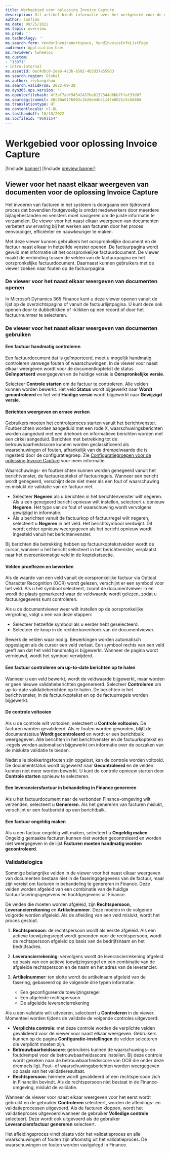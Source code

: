 ```yaml
---
title: Werkgebied voor oplossing Invoice Capture
description: Dit artikel biedt informatie over het werkgebied voor de oplossing Invoice Capture.
author: sunfzam
ms.date: 09/25/2022
ms.topic: overview
ms.prod: ''
ms.technology: ''
ms.search.form: VendorInvoiceWorkspace, VendInvoiceInfoListPage
audience: Application User
ms.reviewer: twheeloc
ms.custom:
- "13971"
- intro-internal
ms.assetid: 0ec4dbc0-2eeb-423b-8592-4b5d37e559d3
ms.search.region: Global
ms.author: zezhangzhao
ms.search.validFrom: 2022-09-28
ms.dyn365.ops.version: ''
ms.openlocfilehash: 4f3af7abf94542437be6132344d6bb7ffaf33d07
ms.sourcegitcommit: 40c80a617b903c2b26e44b41147e0021c5cb680d
ms.translationtype: HT
ms.contentlocale: nl-NL
ms.lasthandoff: 10/18/2022
ms.locfileid: "9691154"
---
```

# <a name="invoice-capture-solution-workspace"></a>Werkgebied voor oplossing Invoice Capture

[!include [banner](../includes/banner.md)]
[!include [preview banner](../includes/preview-banner.md)]

## <a name="side-by-side-viewer-for-the-invoice-capture-solution"></a>Viewer voor het naast elkaar weergeven van documenten voor de oplossing Invoice Capture

Het invoeren van facturen in het systeem is doorgaans een tijdrovend proces dat bovendien foutgevoelig is omdat medewerkers door meerdere bijlagebestanden en vensters moet navigeren om de juiste informatie te verzamelen. De viewer voor het naast elkaar weergeven van documenten verbetert uw ervaring bij het werken aan facturen door het proces eenvoudiger, efficiënter en nauwkeuriger te maken.

Met deze viewer kunnen gebruikers het oorspronkelijke document en de factuur naast elkaar in hetzelfde venster openen. De factuurpagina wordt gevuld met informatie uit het oorspronkelijke factuurdocument. De viewer maakt de verbinding tussen de velden van de factuurpagina en het oorspronkelijke factuurdocument. Daarnaast kunnen gebruikers met de viewer zoeken naar fouten op de factuurpagina.

### <a name="open-the-side-by-side-viewer"></a>De viewer voor het naast elkaar weergeven van documenten openen

In Microsoft Dynamics 365 Finance kunt u deze viewer openen vanuit de lijst op de overzichtspagina of vanuit de factuurlijstpagina. U kunt deze ook openen door te dubbeltikken of -klikken op een record of door het factuurnummer te selecteren.

### <a name="using-the-side-by-side-viewer"></a>De viewer voor het naast elkaar weergeven van documenten gebruiken

#### <a name="manually-review-an-invoice"></a>Een factuur handmatig controleren

Een factuurdocument dat is geïmporteerd, moet u mogelijk handmatig controleren vanwege fouten of waarschuwingen. In de viewer voor naast elkaar weergeven wordt voor de documentkoptekst de status **Geïmporteerd** weergegeven en de huidige versie is **Oorspronkelijke versie**.

Selecteer **Controle starten** om de factuur te controleren. Alle velden kunnen worden bewerkt. Het veld **Status** wordt bijgewerkt naar **Wordt gecontroleerd** en het veld **Huidige versie** wordt bijgewerkt naar **Gewijzigd versie**.

#### <a name="view-and-work-with-messages"></a>Berichten weergeven en ermee werken

Gebruikers moeten het controleproces starten vanuit het berichtvenster. Foutberichten worden aangeduid met een rode X, waarschuwingsberichten worden aangeduid met een driehoek en informatieve berichten worden met een cirkel aangeduid. Berichten met betrekking tot de betrouwbaarheidsscore kunnen worden geclassificeerd als waarschuwingen of fouten, afhankelijk van de drempelwaarde die is ingesteld door de configuratiegroep. Zie [Configuratiegroepen voor de oplossing Invoice Capture](invoice-capture-config-group.md) voor meer informatie.

Waarschuwings- en foutberichten kunnen worden genegeerd vanuit het berichtvenster, de factuurkoptekst of factuurregels. Wanneer een bericht wordt genegeerd, verschijnt deze niet meer als een fout of waarschuwing en mislukt de validatie van de factuur niet.

- Selecteer **Negeren** als u berichten in het berichtenvenster wilt negeren. Als u een genegeerd bericht opnieuw wilt instellen, selecteert u opnieuw **Negeren**. Het type van de fout of waarschuwing wordt vervolgens gewijzigd in informatie.
- Als u berichten vanuit de factuurkop of factuurregel wilt negeren, selecteert u **Negeren** in het veld. Het berichtsymbool verdwijnt. Dit wordt echter opnieuw weergegeven als het bericht opnieuw wordt ingesteld vanuit het berichtenvenster.

Bij berichten die betrekking hebben op factuurkoptekstvelden wordt de cursor, wanneer u het bericht selecteert in het berichtvenster, verplaatst naar het overeenkomstige veld in de koptekstsectie.

#### <a name="proofread-and-edit-fields"></a>Velden proeflezen en bewerken

Als de waarde van een veld vanuit de oorspronkelijke factuur via Optical Character Recognition (OCR) wordt gelezen, verschijnt er een symbool voor het veld. Als u het symbool selecteert, zoomt de documentviewer in en wordt de plaats gemarkeerd waar de veldwaarde wordt gelezen, zodat u factuurgegevens kunt controleren.

Als u de documentviewer weer wilt instellen op de oorspronkelijke vergroting, volgt u een van deze stappen:

- Selecteer hetzelfde symbool als u eerder hebt geselecteerd.
- Selecteer de knop in de rechterbovenhoek van de documentviewer.

Bewerk de velden waar nodig. Bewerkingen worden automatisch opgeslagen als de cursor een veld verlaat. Een symbool rechts van een veld geeft aan dat het veld handmatig is bijgewerkt. Wanneer de pagina wordt vernieuwd, wordt het symbool verwijderd.

#### <a name="check-an-invoice-to-get-up-to-date-messages"></a>Een factuur controleren om up-to-date berichten op te halen

Wanneer u een veld bewerkt, wordt de veldwaarde bijgewerkt, maar worden er geen nieuwe validatieberichten gegenereerd. Selecteer **Controleren** om up-to-date validatieberichten op te halen. De berichten in het berichtvenster, in de factuurkoptekst en op de factuurregels worden bijgewerkt.

#### <a name="complete-the-review"></a>De controle voltooien

Als u de controle wilt voltooien, selecteert u **Controle voltooien**. De facturen worden gevalideerd. Als er fouten worden gevonden, blijft de documentstatus **Wordt gecontroleerd** en wordt er een berichtbalk weergegeven. Alle berichten in het berichtvenster en de factuurkoptekst en -regels worden automatisch bijgewerkt om informatie over de oorzaken van de mislukte validatie te bieden.

Nadat alle blokkeringsfouten zijn opgelost, kan de controle worden voltooid. De documentstatus wordt bijgewerkt naar **Gecontroleerd** en de velden kunnen niet meer worden bewerkt. U kunt de controle opnieuw starten door **Controle starten** opnieuw te selecteren.

#### <a name="generate-a-pending-vendor-invoice-in-finance"></a>Een leveranciersfactuur in behandeling in Finance genereren

Als u het factuurdocument naar de verbonden Finance-omgeving wilt verzenden, selecteert u **Genereren**. Als het genereren van facturen mislukt, verschijnt er een foutbericht op een berichtbalk.

#### <a name="void-an-invoice"></a>Een factuur ongeldig maken

Als u een factuur ongeldig wilt maken, selecteert u **Ongeldig maken**. Ongeldig gemaakte facturen kunnen niet worden gecontroleerd en worden niet weergegeven in de lijst **Facturen moeten handmatig worden gecontroleerd**.

### <a name="validation-logic"></a>Validatielogica

Sommige belangrijke velden in de viewer voor het naast elkaar weergeven van documenten bestaan niet in de faseringsgegevens van de factuur, maar zijn vereist om facturen in behandeling te genereren in Finance. Deze velden worden afgeleid van een combinatie van de huidige factuurfaseringsgegevens en hoofdgegevens uit Finance.

De velden die moeten worden afgeleid, zijn **Rechtspersoon**, **Leverancierrekening** en **Artikelnummer**. Deze moeten in de volgende volgorde worden afgeleid. Als de afleiding van een veld mislukt, wordt het proces gestopt.

1. **Rechtspersoon**: de rechtspersoon wordt als eerste afgeleid. Als een actieve toewijzingsregel wordt gevonden voor de rechtspersoon, wordt de rechtspersoon afgeleid op basis van de bedrijfsnaam en het bedrijfsadres.
2. **Leverancierrekening**: vervolgens wordt de leverancierrekening afgeleid op basis van een actieve toewijzingsregel en een combinatie van de afgeleide rechtspersoon en de naam en het adres van de leverancier.
3. **Artikelnummer**: ten slotte wordt de artikelnaam afgeleid van de fasering, gebaseerd op de volgende drie typen informatie:

    - Een geconfigureerde toewijzingsregel
    - Een afgeleide rechtspersoon
    - De afgeleide leverancierrekening

Als u een validatie wilt uitvoeren, selecteert u **Controleren** in de viewer. Momenteel worden tijdens de validatie de volgende controles uitgevoerd:

- **Verplichte controle**: met deze controle worden de verplichte velden gevalideerd voor de viewer voor naast elkaar weergeven. Gebruikers kunnen op de pagina **Configuratie-instellingen** de velden selecteren die verplicht moeten zijn.
- **Betrouwbaarheidsscore**: gebruikers kunnen de waarschuwings- en foutdrempel voor de betrouwbaarheidsscore instellen. Bij deze controle wordt gekeken naar de betrouwbaarheidsscore van OCR die onder deze drempels ligt. Fout- of waarschuwingsberichten worden weergegeven op basis van het validatieresultaat.
- **Rechtspersoon**: hiermee wordt gevalideerd of een rechtspersoon zich in Financiën bevindt. Als de rechtspersoon niet bestaat in de Finance-omgeving, mislukt de validatie.

Wanneer de viewer voor naast elkaar weergeven voor het eerst wordt gebruikt en de gebruiker **Controleren** selecteert, worden de afleidings- en validatieprocessen uitgevoerd. Als de facturen kloppen, wordt het validatieproces uitgevoerd wanneer de gebruiker **Volledige controle** selecteert. Deze wordt ook uitgevoerd als de gebruiker **Leveranciersfactuur genereren** selecteert.

Het afleidingsproces vindt plaats vóór het validatieproces en alle waarschuwingen of fouten zijn afkomstig uit het validatieproces. De waarschuwingen en fouten worden vastgelegd in Finance.
